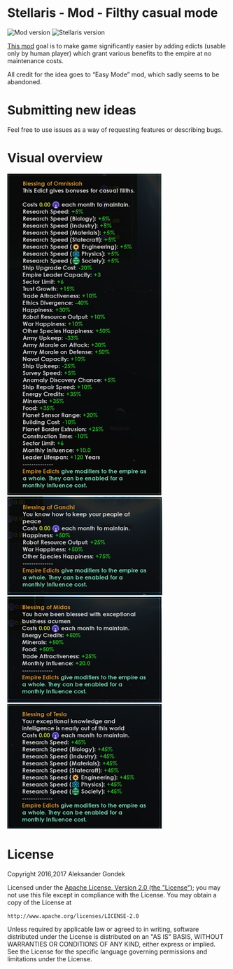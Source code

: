 Stellaris - Mod - Filthy casual mode
=======
![Mod version](https://img.shields.io/badge/version-1.2.3-brightgreen.svg)
![Stellaris version](https://img.shields.io/badge/stellaris--version-1.5.*-blue.svg)

[This mod](http://steamcommunity.com/sharedfiles/filedetails/?id=741819051) goal is to make game significantly easier by adding edicts (usable only by human player) which grant various benefits to the empire at no maintenance costs.

All credit for the idea goes to “Easy Mode” mod, which sadly seems to be abandoned.

Submitting new ideas
=======
Feel free to use issues as a way of requesting features or describing bugs.

Visual overview
=======

![Screenshot](/assets/screenshot-omnissiah.png)
![Screenshot](/assets/screenshot-gandhi.png)
![Screenshot](/assets/screenshot-midas.png)
![Screenshot](/assets/screenshot-tesla.png)

License
=======
Copyright 2016,2017 Aleksander Gondek

Licensed under the [Apache License, Version 2.0 (the "License")](https://github.com/AleksanderGondek/stellaris-mod-filthy-casual-mode/blob/master/LICENSE);
you may not use this file except in compliance with the License.
You may obtain a copy of the License at

    http://www.apache.org/licenses/LICENSE-2.0

Unless required by applicable law or agreed to in writing, software
distributed under the License is distributed on an "AS IS" BASIS,
WITHOUT WARRANTIES OR CONDITIONS OF ANY KIND, either express or implied.
See the License for the specific language governing permissions and
limitations under the License.
